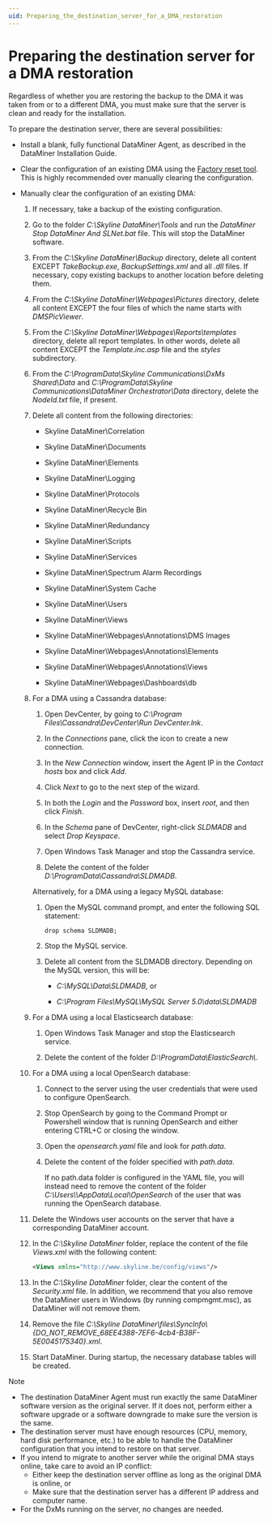 ```yaml
---
uid: Preparing_the_destination_server_for_a_DMA_restoration
---
```


# Preparing the destination server for a DMA restoration

Regardless of whether you are restoring the backup to the DMA it was taken from or to a different DMA, you must make sure that the server is clean and ready for the installation.

To prepare the destination server, there are several possibilities:

- Install a blank, fully functional DataMiner Agent, as described in the DataMiner Installation Guide.

- Clear the configuration of an existing DMA using the [Factory reset tool](xref:Factory_reset_tool). This is highly recommended over manually clearing the configuration.

- Manually clear the configuration of an existing DMA:

  1. If necessary, take a backup of the existing configuration.

  1. Go to the folder *C:\\Skyline DataMiner\\Tools* and run the *DataMiner Stop DataMiner And SLNet.bat* file. This will stop the DataMiner software.

  1. From the *C:\\Skyline DataMiner\\Backup* directory, delete all content EXCEPT *TakeBackup.exe*, *BackupSettings.xml* and all *.dll* files. If necessary, copy existing backups to another location before deleting them.

  1. From the *C:\\Skyline DataMiner\\Webpages\\Pictures* directory, delete all content EXCEPT the four files of which the name starts with *DMSPicViewer*.

  1. From the *C:\\Skyline DataMiner\\Webpages\\Reports\\templates* directory, delete all report templates. In other words, delete all content EXCEPT the *Template.inc.asp* file and the *styles* subdirectory.

  1. From the *C:\\ProgramData\\Skyline Communications\\DxMs Shared\\Data* and *C:\\ProgramData\\Skyline Communications\\DataMiner Orchestrator\\Data* directory, delete the *NodeId.txt* file, if present.

  1. Delete all content from the following directories:

     - Skyline DataMiner\\Correlation

     - Skyline DataMiner\\Documents

     - Skyline DataMiner\\Elements

     - Skyline DataMiner\\Logging

     - Skyline DataMiner\\Protocols

     - Skyline DataMiner\\Recycle Bin

     - Skyline DataMiner\\Redundancy

     - Skyline DataMiner\\Scripts

     - Skyline DataMiner\\Services

     - Skyline DataMiner\\Spectrum Alarm Recordings

     - Skyline DataMiner\\System Cache

     - Skyline DataMiner\\Users

     - Skyline DataMiner\\Views

     - Skyline DataMiner\\Webpages\\Annotations\\DMS Images

     - Skyline DataMiner\\Webpages\\Annotations\\Elements

     - Skyline DataMiner\\Webpages\\Annotations\\Views

     - Skyline DataMiner\\Webpages\\Dashboards\\db

  1. For a DMA using a Cassandra database:

     1. Open DevCenter, by going to *C:\\Program Files\\Cassandra\\DevCenter\\Run DevCenter.lnk*.

     1. In the *Connections* pane, click the icon to create a new connection.

     1. In the *New Connection* window, insert the Agent IP in the *Contact hosts* box and click *Add*.

     1. Click *Next* to go to the next step of the wizard.

     1. In both the *Login* and the *Password* box, insert *root*, and then click *Finish*.

     1. In the *Schema* pane of DevCenter, right-click *SLDMADB* and select *Drop Keyspace*.

     1. Open Windows Task Manager and stop the Cassandra service.

     1. Delete the content of the folder *D:\\ProgramData\\Cassandra\\SLDMADB*.

     Alternatively, for a DMA using a legacy MySQL database:

     1. Open the MySQL command prompt, and enter the following SQL statement:

        ```txt
        drop schema SLDMADB;
        ```

     1. Stop the MySQL service.

     1. Delete all content from the SLDMADB directory. Depending on the MySQL version, this will be:

        - *C:\\MySQL\\Data\\SLDMADB*, or

        - *C:\\Program Files\\MySQL\\MySQL Server 5.0\\data\\SLDMADB*

  1. For a DMA using a local Elasticsearch database:

      1. Open Windows Task Manager and stop the Elasticsearch service.

      1. Delete the content of the folder *D:\\ProgramData\\ElasticSearch\\*.

  1. For a DMA using a local OpenSearch database:

      1. Connect to the server using the user credentials that were used to configure OpenSearch.

      1. Stop OpenSearch by going to the Command Prompt or Powershell window that is running OpenSearch and either entering CTRL+C or closing the window.

      1. Open the *opensearch.yaml* file and look for *path.data*.

      1. Delete the content of the folder specified with *path.data*.

         If no path.data folder is configured in the YAML file, you will instead need to remove the content of the folder *C:\\Users\\<username>\\AppData\\Local\\OpenSearch* of the user that was running the OpenSearch database.

  1. Delete the Windows user accounts on the server that have a corresponding DataMiner account.

  1. In the *C:\\Skyline DataMiner* folder, replace the content of the file *Views.xml* with the following content:

     ```xml
     <Views xmlns="http://www.skyline.be/config/views"/>
     ```

  1. In the *C:\\Skyline DataMiner* folder, clear the content of the *Security.xml* file. In addition, we recommend that you also remove the DataMiner users in Windows (by running compmgmt.msc), as DataMiner will not remove them.

  1. Remove the file *C:\\Skyline DataMiner\\files\\SyncInfo\\{DO_NOT_REMOVE_68EE4388-7EF6-4cb4-B38F-5E0045175340}.xml*.

  1. Start DataMiner. During startup, the necessary database tables will be created.

> [!NOTE]
>
> - The destination DataMiner Agent must run exactly the same DataMiner software version as the original server. If it does not, perform either a software upgrade or a software downgrade to make sure the version is the same.
> - The destination server must have enough resources (CPU, memory, hard disk performance, etc.) to be able to handle the DataMiner configuration that you intend to restore on that server.
> - If you intend to migrate to another server while the original DMA stays online, take care to avoid an IP conflict:
>   - Either keep the destination server offline as long as the original DMA is online, or
>   - Make sure that the destination server has a different IP address and computer name.
> - For the DxMs running on the server, no changes are needed.
